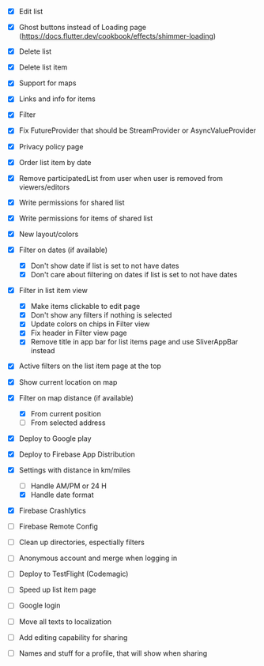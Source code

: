 - [x] Edit list
- [x] Ghost buttons instead of Loading page (https://docs.flutter.dev/cookbook/effects/shimmer-loading)
- [x] Delete list
- [x] Delete list item
- [x] Support for maps
- [x] Links and info for items
- [x] Filter
- [x] Fix FutureProvider that should be StreamProvider or AsyncValueProvider
- [x] Privacy policy page
- [x] Order list item by date
- [x] Remove participatedList from user when user is removed from viewers/editors
- [x] Write permissions for shared list
- [x] Write permissions for items of shared list
- [x] New layout/colors
- [x] Filter on dates (if available)
  - [x] Don't show date if list is set to not have dates
  - [x] Don't care about filtering on dates if list is set to not have dates
- [x] Filter in list item view
  - [x] Make items clickable to edit page
  - [x] Don't show any filters if nothing is selected
  - [x] Update colors on chips in Filter view
  - [x] Fix header in Filter view page
  - [x] Remove title in app bar for list items page and use SliverAppBar instead
- [x] Active filters on the list item page at the top
- [x] Show current location on map
- [x] Filter on map distance (if available)
  - [x] From current position
  - [ ] From selected address
- [x] Deploy to Google play
- [x] Deploy to Firebase App Distribution
- [x] Settings with distance in km/miles
  - [ ] Handle AM/PM or 24 H
  - [x] Handle date format
- [x] Firebase Crashlytics
- [ ] Firebase Remote Config
- [ ] Clean up directories, espectially filters
- [ ] Anonymous account and merge when logging in
- [ ] Deploy to TestFlight (Codemagic)
- [ ] Speed up list item page
- [ ] Google login
- [ ] Move all texts to localization
- [ ] Add editing capability for sharing
- [ ] Names and stuff for a profile, that will show when sharing


